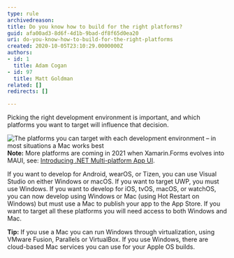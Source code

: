 ```yaml
---
type: rule
archivedreason: 
title: Do you know how to build for the right platforms?
guid: afa00ad3-8d6f-4d1b-9bad-df8f65d0ea20
uri: do-you-know-how-to-build-for-the-right-platforms
created: 2020-10-05T23:10:29.0000000Z
authors:
- id: 1
  title: Adam Cogan
- id: 97
  title: Matt Goldman
related: []
redirects: []

---
```


Picking the right development environment is important, and which platforms you want to target will influence that decision.

<!--endintro-->

![The platforms you can target with each development environment – in most situations a Mac works best](dev-environments.png)
**Note:** More platforms are coming in 2021 when Xamarin.Forms evolves into MAUI, see: [Introducing .NET Multi-platform App UI](https://devblogs.microsoft.com/dotnet/introducing-net-multi-platform-app-ui/).

If you want to develop for Android, wearOS, or Tizen, you can use Visual Studio on either Windows or macOS. If you want to target UWP, you must use Windows. If you want to develop for iOS, tvOS, macOS, or watchOS, you can now develop using Windows or Mac (using Hot Restart on Windows) but must use a Mac to publish your app to the App Store. If you want to target all these platforms you will need access to both Windows and Mac.

**Tip:** If you use a Mac you can run Windows through virtualization, using VMware Fusion, Parallels or VirtualBox. If you use Windows, there are cloud-based Mac services you can use for your Apple OS builds.
